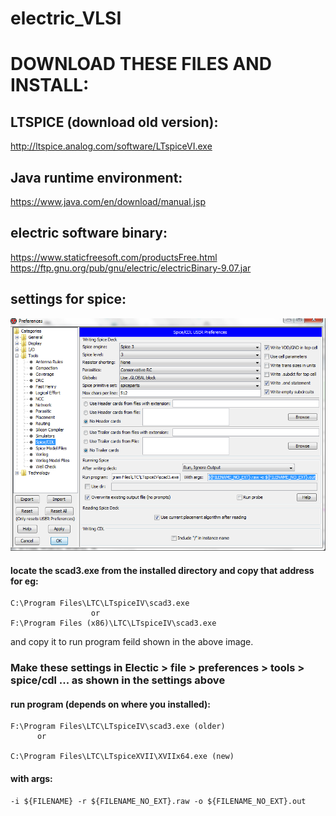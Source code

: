 # electric_VLSI

# DOWNLOAD THESE FILES AND INSTALL:
## LTSPICE (download old version):
http://ltspice.analog.com/software/LTspiceVI.exe
## Java runtime environment:
https://www.java.com/en/download/manual.jsp
## electric software binary:
https://www.staticfreesoft.com/productsFree.html
https://ftp.gnu.org/pub/gnu/electric/electricBinary-9.07.jar
## settings for spice:
![spice_settings](/settings.png)

#### locate the scad3.exe from the installed directory and copy that address for eg: 
```
C:\Program Files\LTC\LTspiceIV\scad3.exe 
                  or
F:\Program Files (x86)\LTC\LTspiceIV\scad3.exe
```
and copy it to run program feild shown in the above image.

### Make these settings in Electic > file > preferences > tools > spice/cdl  ... as shown in the settings above
#### run program (depends on where you installed): 
```
F:\Program Files\LTC\LTspiceIV\scad3.exe (older)
      or 
    
C:\Program Files\LTC\LTspiceXVII\XVIIx64.exe (new)
```
#### with args:
```
-i ${FILENAME} -r ${FILENAME_NO_EXT}.raw -o ${FILENAME_NO_EXT}.out
```
